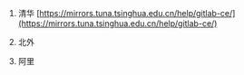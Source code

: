 1. 清华 [https://mirrors.tuna.tsinghua.edu.cn/help/gitlab-ce/](https://mirrors.tuna.tsinghua.edu.cn/help/gitlab-ce/)

2. 北外

3. 阿里